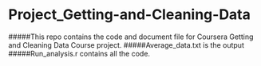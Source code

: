 # Project_Getting-and-Cleaning-Data
#####This repo contains the code and document file for Coursera Getting and Cleaning Data Course project.
#####Average_data.txt  is the output
#####Run_analysis.r contains all the code.
